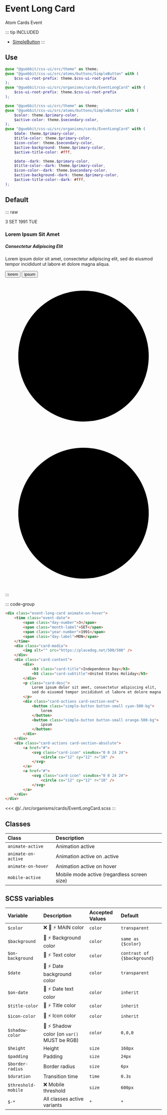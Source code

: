 # Event Long Card
<Badge type="tip">Atom</Badge> <Badge type="info">Cards</Badge> <Badge type="info">Event</Badge>

::: tip INCLUDED
- [SimpleButton](/atoms/buttons/SimpleButton)
:::

## Use

```scss
@use "@guebbit/css-ui/src/theme" as theme;
@use "@guebbit/css-ui/src/atoms/buttons/SimpleButton" with (
    $css-ui-root-prefix: theme.$css-ui-root-prefix
);
@use "@guebbit/css-ui/src/organisms/cards/EventLongCard" with (
    $css-ui-root-prefix: theme.$css-ui-root-prefix
);
```

```scss
@use "@guebbit/css-ui/src/theme" as theme;
@use "@guebbit/css-ui/src/atoms/buttons/SimpleButton" with (
    $color: theme.$primary-color,
    $active-color: theme.$secondary-color,
);
@use "@guebbit/css-ui/src/organisms/cards/EventLongCard" with (
    $date: theme.$primary-color,
    $title-color: theme.$primary-color,
    $icon-color: theme.$secondary-color,
    $active-background: theme.$primary-color,
    $active-title-color: #fff,

    $date--dark: theme.$primary-color,
    $title-color--dark: theme.$primary-color,
    $icon-color--dark: theme.$secondary-color,
    $active-background--dark: theme.$primary-color,
    $active-title-color--dark: #fff,
);
```

## Default

::: raw
<div class="dev-section without-restrictions">
    <div class="event-long-card animate-on-hover">
        <time class="event-date" datetime="1991-09-03">
            <span class="day-number">3</span>
            <span class="month-label">SET</span>
            <span class="year-number">1991</span>
            <span class="day-label">TUE</span>
        </time>
        <div class="card-media">
            <img alt="" src="https://placedog.net/500/500" />
        </div>
        <div class="card-content">
            <div>
                <h3 class="card-title">Lorem Ipsum Sit Amet</h3>
                <h5 class="card-subtitle">Consectetur Adipiscing Elit</h5>
            </div>
            <p class="card-desc">
                Lorem ipsum dolor sit amet, consectetur adipiscing elit,
                sed do eiusmod tempor incididunt ut labore et dolore magna aliqua.
            </p>
            <div class="card-actions card-section-end">
                <button class="simple-button button-small cyan-500-bg">
                    lorem
                </button>
                <button class="simple-button button-small orange-500-bg">
                    ipsum
                </button>
            </div>
        </div>
        <div class="card-actions card-section-absolute">
            <a href="#">
                <svg class="card-icon" viewBox="0 0 24 24">
                    <circle cx="12" cy="12" r="10" />
                </svg>
            </a>
            <a href="#">
                <svg class="card-icon" viewBox="0 0 24 24">
                    <circle cx="12" cy="12" r="10" />
                </svg>
            </a>
        </div>
    </div>
</div>
:::

::: code-group
```html
<div class="event-long-card animate-on-hover">
    <time class="event-date">
        <span class="day-number">3</span>
        <span class="month-label">SET</span>
        <span class="year-number">1991</span>
        <span class="day-label">MON</span>
    </time>
    <div class="card-media">
        <img alt="" src="https://placedog.net/500/500" />
    </div>
    <div class="card-content">
        <div>
            <h3 class="card-title">Independence Day</h3>
            <h5 class="card-subtitle">United States Holiday</h5>
        </div>
        <p class="card-desc">
            Lorem ipsum dolor sit amet, consectetur adipiscing elit,
            sed do eiusmod tempor incididunt ut labore et dolore magna aliqua.
        </p>
        <div class="card-actions card-section-end">
            <button class="simple-button button-small cyan-500-bg">
                lorem
            </button>
            <button class="simple-button button-small orange-500-bg">
                ipsum
            </button>
        </div>
    </div>
    <div class="card-actions card-section-absolute">
        <a href="#">
            <svg class="card-icon" viewBox="0 0 24 24">
                <circle cx="12" cy="12" r="10" />
            </svg>
        </a>
        <a href="#">
            <svg class="card-icon" viewBox="0 0 24 24">
                <circle cx="12" cy="12" r="10" />
            </svg>
        </a>
    </div>
</div>
```
<<< @/../src/organisms/cards/EventLongCard.scss
:::

## Classes

| Class               | Description                                 |
|:--------------------|:--------------------------------------------|
| `animate-active`    | Animation active                            |
| `animate-on-active` | Animation active on .active                 |
| `animate-on-hover`  | Animation active on hover                   |
| `mobile-active`     | Mobile mode active (regardless screen size) |

## SCSS variables

| Variable            | Description                                                                | Accepted Values | Default                     |
|:--------------------|:---------------------------------------------------------------------------|:----------------|:----------------------------|
| `$color`            | :x: :first_quarter_moon_with_face: :zap: MAIN color                        | `color`         | `transparent`               |
| `$background`       | :first_quarter_moon_with_face: :zap: Background color                      | `color`         | `same as {$color}`          |
| `$on-background`    | :first_quarter_moon_with_face: :zap: Text color                            | `color`         | `contrast of {$background}` |
| `$date`             | :first_quarter_moon_with_face: :zap: Date background color                 | `color`         | `transparent`               |
| `$on-date`          | :first_quarter_moon_with_face: :zap: Date text color                       | `color`         | `inherit`                   |
| `$title-color`      | :first_quarter_moon_with_face: :zap: Title color                           | `color`         | `inherit`                   |
| `$icon-color`       | :first_quarter_moon_with_face: :zap: Icon color                            | `color`         | `inherit`                   |
| `$shadow-color`     | :first_quarter_moon_with_face: :zap: Shadow color (on `var()` MUST be RGB) | `color`         | `0,0,0`                     |
| `$height`           | Height                                                                     | `size`          | `160px`                     |
| `$padding`          | Padding                                                                    | `size`          | `24px`                      |
| `$border-radius`    | Border radius                                                              | `size`          | `6px`                       |
| `$duration`         | Transition time                                                            | `time`          | `0.3s`                      |
| `$threshold-mobile` | :x: Mobile threshold                                                       | `size`          | `600px`                     |
| `$-*`               | All classes active variants                                                | `*`             | `*`                         |


<style lang="scss">
@use "../docs/theme" as theme;
@use "../src/atoms/buttons/SimpleButton" with (
    $css-ui-root-prefix: theme.$css-ui-root-prefix
);
@use "../src/organisms/cards/EventLongCard" with (
    $css-ui-root-prefix: theme.$css-ui-root-prefix
);
</style>
